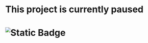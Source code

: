 # This project is currently **paused**
# ![Static Badge](https://img.shields.io/badge/Status-on_pause-yellow)
